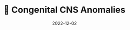 ---
title: 🧠 Congenital CNS Anomalies
date: '2022-12-02'
type: book
weight: 308
commentable: true
_build:
  render: always
  list: never
show_breadcrumb: true
---
